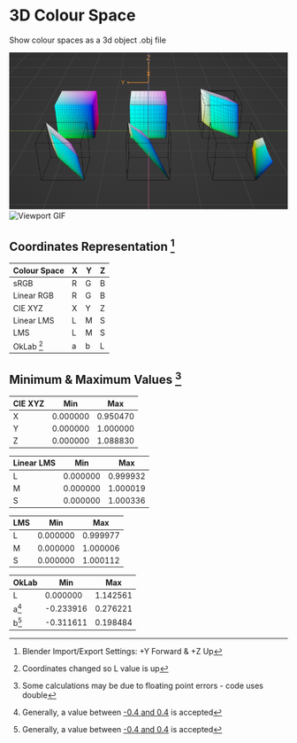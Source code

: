 # 3D Colour Space
Show colour spaces as a 3d object .obj file

![Viewport](data/viewport.png)
![Viewport GIF](data/viewport_gif.gif)
<!-- https://convertio.co -->

## Coordinates Representation [^1]

| Colour Space | X | Y | Z |
| --- | --- | --- | --- |
| sRGB | R | G | B |
| Linear RGB | R | G | B |
| CIE XYZ | X | Y | Z |
| Linear LMS | L | M | S |
| LMS | L | M | S |
| OkLab [^2] | a | b | L |

## Minimum & Maximum Values [^3]

| CIE XYZ | Min | Max |
|---|---|---|
| X | 0.000000 | 0.950470 |
| Y | 0.000000 | 1.000000 |
| Z | 0.000000 | 1.088830 |

| Linear LMS | Min | Max |
|---|---|---|
| L | 0.000000 | 0.999932 |
| M | 0.000000 | 1.000019 |
| S | 0.000000 | 1.000336 |

| LMS | Min | Max |
|---|---|---|
| L | 0.000000 | 0.999977 |
| M | 0.000000 | 1.000006 |
| S | 0.000000 | 1.000112 |

| OkLab | Min | Max |
|---|---|---|
| L | 0.000000 | 1.142561 |
| a[^4] | -0.233916 | 0.276221 |
| b[^4] | -0.311611 | 0.198484 |

[^1]: Blender Import/Export Settings: +Y Forward & +Z Up
[^2]: Coordinates changed so L value is up
[^3]: Some calculations may be due to floating point errors - code uses double
[^4]: Generally, a value between [-0.4 and 0.4](https://bit.ly/3VJBNl6) is accepted